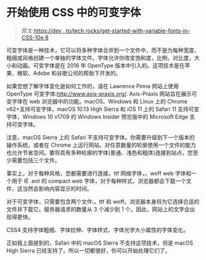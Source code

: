 # 开始使用 CSS 中的可变字体

> 原文:[https://dev . to/tech rocks/get-started-with-variable-fonts-in-CSS-10e 8](https://dev.to/techrocks/get-started-with-variable-fonts-in-css-10e8)

可变字体是一种技术，它可以将多种字体合并到一个文件中，而不是为每种宽度、粗细或风格创建一个单独的字体文件。字体允许你改变饱和度，比例，对比度，大小和动画。可变字体是在 2016 年 OpenType 版本中引入的。这项技术是在苹果、微软、Adobe 和谷歌公司的帮助下开发的。

如果您想了解字体变化是如何工作的，请在 Lawrence Pinna 网站上使用 OpenType 可变字体:http://www.axis-praxis.org/. Axis-Praxis 网站旨在展示可变字体在 web 浏览器中的功能。macOS、Windows 和 Linux 上的 Chrome v62+支持可变字体，macOS 10.13 High Sierra 和 iOS 11 上的 Safari 11 支持可变字体，Windows 10 v1709 的 Windows Insider 预览版中的 Microsoft Edge 支持可变字体。

注意，macOS Sierra 上的 Safari 不支持可变字体。你需要升级到下一个版本的操作系统，或者在 Chrome 上运行网站。对任意数量的轮廓使用一个文件的能力也允许节省空间。要将具有多种轮廓的字体(普通、浅色和粗体)连接到站点，您至少需要包括三个文件。

事实上，对于每种风格，您都需要进行连接。ttf 网络字体，。woff web 字体和一个用于 IE .eot 的 compact web 字体，对于每种样式，浏览器都会下载一个文件，这当然会影响内容显示的时间。

对于可变字体，只需要包含两个文件:。ttf 和 woff。浏览器本身将为它选择合适的文件并下载它。服务器请求的数量从 3 个减少到 1 个。因此，网站上的文字会出现得更快。

CSS4 支持字体粗细、字体拉伸、字体样式、字体光学大小属性的字体变化。

正如我上面提到的，Safari 中的 macOS Sierra 不支持这项技术，但是 macOS High Sierra 已经支持了。所以一切都很好，你可以开始处理它们了。